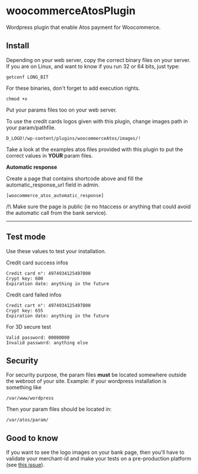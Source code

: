 # woocommerceAtosPlugin
Wordpress plugin that enable Atos payment for Woocommerce.

Install
-------
Depending on your web server, copy the correct binary files on your server.
If you are on Linux, and want to know if you run 32 or 64 bits, just type:

    getconf LONG_BIT

For these binaries, don't forget to add execution rights.

    chmod +x

Put your params files too on your web server.
 
To use the credit cards logos given with this plugin, change images path in your param/pathfile.

```
D_LOGO!/wp-content/plugins/woocommerceAtos/images/!
```

Take a look at the examples atos files provided with this plugin to put the correct values in **YOUR** param files.

**Automatic response**

Create a page that contains shortcode above and fill the automatic_response_url field in admin.

```
[woocommerce_atos_automatic_response]
```
/!\ Make sure the page is public (ie no htaccess or anything that could avoid the automatic call from the bank service).

----------

Test mode
---------
Use these values to test your installation.

Credit card success infos

    Credit card n°: 4974934125497800
    Crypt key: 600
    Expiration date: anything in the future

Credit card failed infos

    Credit cart n°: 4974934125497800
    Crypt key: 655
    Expiration date: anything in the future

For 3D secure test

    Valid password: 00000000
    Invalid password: anything else

Security
---------
For security purpose, the param files **must** be located somewhere outside the webroot of your site.
Example: if your wordpress installation is something like
```
/var/www/wordpress
```
Then your param files should be located in:
```
/var/atos/param/ 
```

Good to know
------------
If you want to see the logo images on your bank page, then you'll have to validate your merchant-id and make your tests on a pre-production platform (see [this issue](https://github.com/chtipepere/woocommerceAtosPlugin/issues/4#issuecomment-112032699)).
